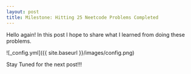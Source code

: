 ```yaml
---
layout: post
title: Milestone: Hitting 25 Neetcode Problems Completed
---
```


Hello again! 
In this post I hope to share what I learned from doing these problems. 

![_config.yml]({{ site.baseurl }}/images/config.png)

Stay Tuned for the next post!!!

